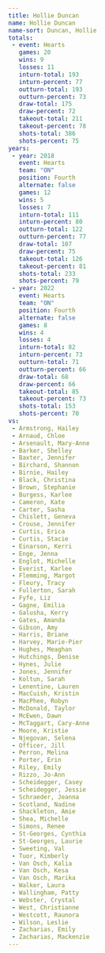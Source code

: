 ```yaml
---
title: Hollie Duncan
name: Hollie Duncan
name-sort: Duncan, Hollie
totals:
 - event: Hearts
   games: 20
   wins: 9
   losses: 11
   inturn-total: 193
   inturn-percent: 77
   outturn-total: 193
   outturn-percent: 73
   draw-total: 175
   draw-percent: 72
   takeout-total: 211
   takeout-percent: 78
   shots-total: 386
   shots-percent: 75
years:
 - year: 2018
   event: Hearts
   team: "ON"
   position: Fourth
   alternate: false
   games: 12
   wins: 5
   losses: 7
   inturn-total: 111
   inturn-percent: 80
   outturn-total: 122
   outturn-percent: 77
   draw-total: 107
   draw-percent: 75
   takeout-total: 126
   takeout-percent: 81
   shots-total: 233
   shots-percent: 79
 - year: 2022
   event: Hearts
   team: "ON"
   position: Fourth
   alternate: false
   games: 8
   wins: 4
   losses: 4
   inturn-total: 82
   inturn-percent: 73
   outturn-total: 71
   outturn-percent: 66
   draw-total: 68
   draw-percent: 66
   takeout-total: 85
   takeout-percent: 73
   shots-total: 153
   shots-percent: 70
vs:
 - Armstrong, Hailey
 - Arnaud, Chloe
 - Arsenault, Mary-Anne
 - Barker, Shelley
 - Baxter, Jennifer
 - Birchard, Shannon
 - Birnie, Hailey
 - Black, Christina
 - Brown, Stephanie
 - Burgess, Karlee
 - Cameron, Kate
 - Carter, Sasha
 - Chislett, Geneva
 - Crouse, Jennifer
 - Curtis, Erica
 - Curtis, Stacie
 - Einarson, Kerri
 - Enge, Jenna
 - Englot, Michelle
 - Everist, Karlee
 - Flemming, Margot
 - Fleury, Tracy
 - Fullerton, Sarah
 - Fyfe, Liz
 - Gagne, Emilia
 - Galusha, Kerry
 - Gates, Amanda
 - Gibson, Amy
 - Harris, Briane
 - Harvey, Marie-Pier
 - Hughes, Meaghan
 - Hutchings, Denise
 - Hynes, Julie
 - Jones, Jennifer
 - Koltun, Sarah
 - Lenentine, Lauren
 - MacCuish, Kristin
 - MacPhee, Robyn
 - McDonald, Taylor
 - McEwen, Dawn
 - McTaggart, Cary-Anne
 - Moore, Kristie
 - Njegovan, Selena
 - Officer, Jill
 - Perron, Melina
 - Porter, Erin
 - Riley, Emily
 - Rizzo, Jo-Ann
 - Scheidegger, Casey
 - Scheidegger, Jessie
 - Schraeder, Jeanna
 - Scotland, Nadine
 - Shackleton, Amie
 - Shea, Michelle
 - Simons, Renee
 - St-Georges, Cynthia
 - St-Georges, Laurie
 - Sweeting, Val
 - Tuor, Kimberly
 - Van Osch, Kalia
 - Van Osch, Kesa
 - Van Osch, Marika
 - Walker, Laura
 - Wallingham, Patty
 - Webster, Crystal
 - West, Christianne
 - Westcott, Raunora
 - Wilson, Leslie
 - Zacharias, Emily
 - Zacharias, Mackenzie
---
```

